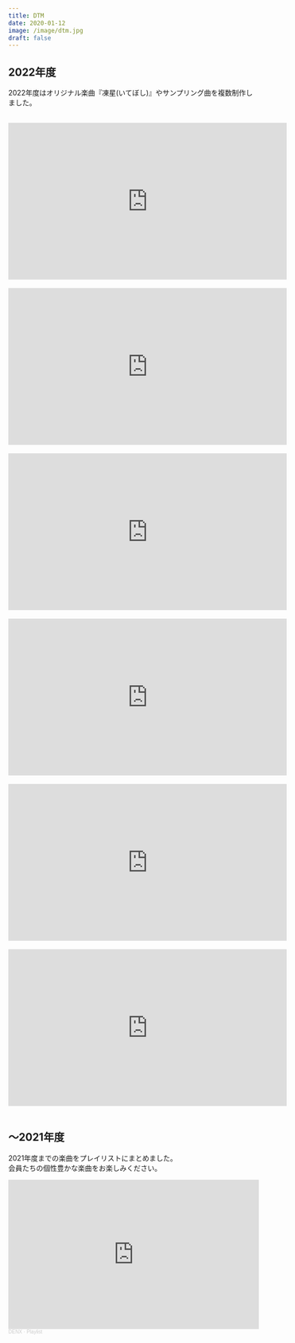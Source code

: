 ```yaml
---
title: DTM
date: 2020-01-12
image: /image/dtm.jpg
draft: false
---
```


## 2022年度
2022年度はオリジナル楽曲『凍星(いてぼし)』やサンプリング曲を複数制作しました。   
 ﻿ 
<iframe width="560" height="315" src="https://www.youtube.com/embed/sal1KL7z3W8" title="YouTube video player" frameborder="0" allow="accelerometer; autoplay; clipboard-write; encrypted-media; gyroscope; picture-in-picture" allowfullscreen></iframe>
 ﻿ 
<iframe width="560" height="315" src="https://www.youtube.com/embed/FixV9B7ZS90" title="YouTube video player" frameborder="0" allow="accelerometer; autoplay; clipboard-write; encrypted-media; gyroscope; picture-in-picture" allowfullscreen></iframe>
 ﻿ 
<iframe width="560" height="315" src="https://www.youtube.com/embed/J1gYJplB6fM" title="YouTube video player" frameborder="0" allow="accelerometer; autoplay; clipboard-write; encrypted-media; gyroscope; picture-in-picture" allowfullscreen></iframe>
 ﻿ 
<iframe width="560" height="315" src="https://www.youtube.com/embed/nmCAYHJRsNY" title="YouTube video player" frameborder="0" allow="accelerometer; autoplay; clipboard-write; encrypted-media; gyroscope; picture-in-picture" allowfullscreen></iframe>
 ﻿ 
<iframe width="560" height="315" src="https://www.youtube.com/embed/oWesRcCGeLI" title="YouTube video player" frameborder="0" allow="accelerometer; autoplay; clipboard-write; encrypted-media; gyroscope; picture-in-picture" allowfullscreen></iframe>
 ﻿ 
<iframe width="560" height="315" src="https://www.youtube.com/embed/uMoHZeQ1ANg" title="YouTube video player" frameborder="0" allow="accelerometer; autoplay; clipboard-write; encrypted-media; gyroscope; picture-in-picture" allowfullscreen></iframe>
 ﻿ 

## ～2021年度
2021年度までの楽曲をプレイリストにまとめました。  
会員たちの個性豊かな楽曲をお楽しみください。  

<iframe width="100%" height="300" scrolling="no" frameborder="no" allow="autoplay" src="https://w.soundcloud.com/player/?url=https%3A//api.soundcloud.com/playlists/1161246205&color=%23ff5500&auto_play=false&hide_related=false&show_comments=true&show_user=true&show_reposts=false&show_teaser=true&visual=true"></iframe><div style="font-size: 10px; color: #cccccc;line-break: anywhere;word-break: normal;overflow: hidden;white-space: nowrap;text-overflow: ellipsis; font-family: Interstate,Lucida Grande,Lucida Sans Unicode,Lucida Sans,Garuda,Verdana,Tahoma,sans-serif;font-weight: 100;"><a href="https://soundcloud.com/denx-705848939" title="DENX" target="_blank" style="color: #cccccc; text-decoration: none;">DENX</a> · <a href="https://soundcloud.com/denx-705848939/sets/playlist" title="Playlist" target="_blank" style="color: #cccccc; text-decoration: none;">Playlist</a></div>